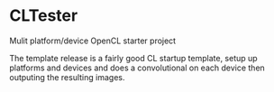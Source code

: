 # CLTester
Mulit platform/device OpenCL starter project

The template release is a fairly good CL startup template, setup up platforms and devices and does a convolutional on each device then outputing the resulting images.
